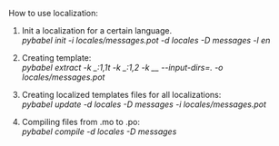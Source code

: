 How to use localization:

1. Init a localization for a certain language. <br>
<i>pybabel init -i locales/messages.pot -d locales -D messages -l en</i>

2. Creating template:<br>
<i>pybabel extract -k _:1,1t -k _:1,2 -k __ --input-dirs=. -o locales/messages.pot</i>

3. Creating localized templates files for all localizations:<br>
<i>pybabel update -d locales -D messages -i locales/messages.pot</i>

4. Compiling files from .mo to .po:<br>
<i>pybabel compile -d locales -D messages</i>

